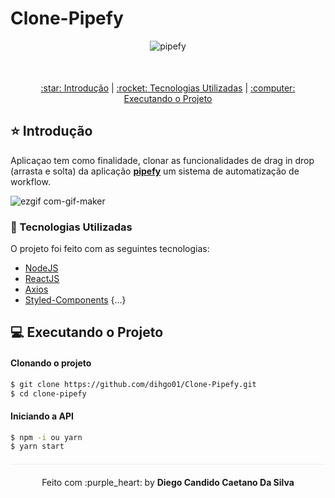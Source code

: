 # Clone-Pipefy
<div align="center" style="margin-bottom: 50px;">
<img alt="pipefy" src="https://assets-site.staticpipefy.com/production/wp-content/uploads/2019/05/pipefy-logo-black-2.svg" width="auto" heigth="auto"/>
</div>

<div align="center" style="margin: 20px;">
  <p align="center" >
  <a href="#star-prévia-da-aplicação"> :star: Introdução</a> |
  <a href="#rocket-tecnologias-usadas"> :rocket: Tecnologias Utilizadas</a> |
  <a href="#computer-executando-o-projeto"> :computer: Executando o Projeto </a> 
  </p>
</div>

## :star: Introdução
Aplicaçao tem como finalidade, clonar as funcionalidades de drag in drop (arrasta e solta) da aplicação <strong><a href="https://www.pipefy.com/">pipefy</a></strong> um sistema de 
automatização de workflow.

![ezgif com-gif-maker](https://user-images.githubusercontent.com/49100518/133426948-0c518538-fa45-46af-8db1-df6af106f1f0.gif)


### :rocket: Tecnologias Utilizadas

O projeto foi feito com as seguintes tecnologias:

- [NodeJS](https://nodejs.org/en/)
- [ReactJS](https://pt-br.reactjs.org/)
- [Axios](https://axios-http.com/docs/intro)
- [Styled-Components](https://styled-components.com/)
{...}

## :computer: Executando o Projeto
#### Clonando o projeto
```sh
$ git clone https://github.com/dihgo01/Clone-Pipefy.git
$ cd clone-pipefy
```
#### Iniciando a API
```sh
$ npm -i ou yarn 
$ yarn start
```
<p align="center" style="margin-top: 20px; border-top: 1px solid #eee; padding-top: 20px;">Feito com :purple_heart: by <strong> Diego Candido Caetano Da Silva</strong> </p>

